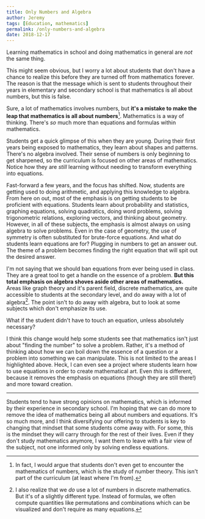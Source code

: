 ```yaml
---
title: Only Numbers and Algebra
author: Jeremy
tags: [Education, mathematics]
permalink: /only-numbers-and-algebra
date: 2018-12-17
---
```


Learning mathematics in school and doing mathematics in general are *not* the same thing.

This might seem obvious, but I worry a lot about students that don't have a chance to realize this before they are turned off from mathematics forever. The reason is that the message which is sent to students throughout their years in elementary and secondary school is that mathematics is all about numbers, but this is false.

Sure, a lot of mathematics involves numbers, but **it's a mistake to make the leap that mathematics is all about numbers**[^1]. Mathematics is a way of thinking. There's *so* much more than equations and formulas within mathematics.

Students get a quick glimpse of this when they are young. During their first years being exposed to mathematics, they learn about shapes and patterns. There's no algebra involved. Their sense of numbers is only beginning to get sharpened, so the curriculum is focused on other areas of mathematics. Notice how they are *still* learning without needing to transform everything into equations.

Fast-forward a few years, and the focus has shifted. Now, students are getting used to doing arithmetic, and applying this knowledge to algebra. From here on out, most of the emphasis is on getting students to be proficient with equations. Students learn about probability and statistics, graphing equations, solving quadratics, doing word problems, solving trigonometric relations, exploring vectors, and thinking about geometry. However, in all of these subjects, the emphasis is almost always on using algebra to solve problems. Even in the case of geometry, the use of symmetry is often substituted for brute-force equations. And what do students learn equations are for? Plugging in numbers to get an answer out. The theme of a problem becomes finding the right equation that will spit out the desired answer.

I'm not saying that we should ban equations from ever being used in class. They are a great tool to get a handle on the essence of a problem. **But this total emphasis on algebra shoves aside other areas of mathematics.** Areas like graph theory and it's parent field, discrete mathematics, are quite accessible to students at the secondary level, and do away with a lot of algebra[^2]. The point isn't to do away with algebra, but to look at some subjects which don't emphasize its use.

What if the student didn't have to touch an equation, unless absolutely necessary?

I think this change would help some students see that mathematics isn't just about "finding the number" to solve a problem. Rather, it's a method of thinking about how we can boil down the essence of a question or a problem into something we can manipulate. This is not limited to the areas I highlighted above. Heck, I can even see a project where students learn how to use equations in order to create mathematical art. Even *this* is different, because it removes the emphasis on equations (though they are still there!) and more toward creation.

---

Students tend to have strong opinions on mathematics, which is informed by their experience in secondary school. I'm hoping that we can do more to remove the idea of mathematics being all about numbers and equations. It's so much more, and I think diversifying our offering to students is key to changing that mindset that some students come away with. For some, this is the mindset they will carry through for the rest of their lives. Even if they don't study mathematics anymore, I want them to leave with a fair view of the subject, not one informed only by solving endless equations.

[^1]: In fact, I would argue that students don't even get to encounter the mathematics of numbers, which is the study of number theory. This isn't part of the curriculum (at least where I'm from).
[^2]: I also realize that we *do* use a lot of numbers in discrete mathematics. But it's of a slightly different type. Instead of formulas, we often compute quantities like permutations and combinations which can be visualized and don't require as many equations.
